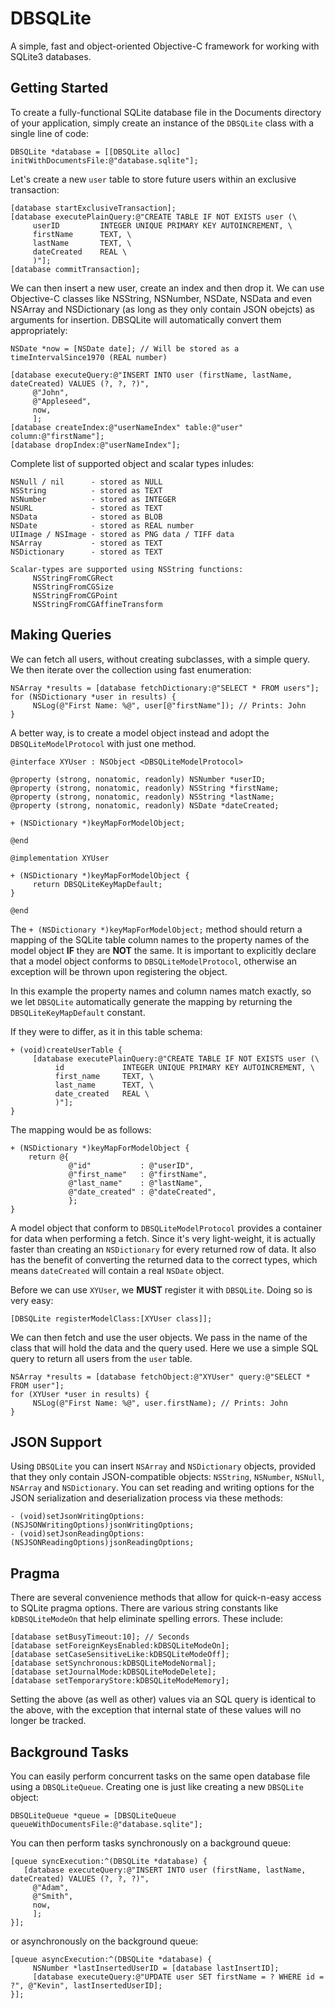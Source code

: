 DBSQLite
========

A simple, fast and object-oriented Objective-C framework for working with SQLite3 databases.

## Getting Started

To create a fully-functional SQLite database file in the Documents directory of your application, simply create an instance of the <code>DBSQLite</code> class with a single line of code:
```objc
DBSQLite *database = [[DBSQLite alloc] initWithDocumentsFile:@"database.sqlite"];
```

Let's create a new <code>user</code> table to store future users within an exclusive transaction:
```objc
[database startExclusiveTransaction];
[database executePlainQuery:@"CREATE TABLE IF NOT EXISTS user (\
     userID         INTEGER UNIQUE PRIMARY KEY AUTOINCREMENT, \
     firstName      TEXT, \
     lastName       TEXT, \
     dateCreated    REAL \
     )"];
[database commitTransaction];
```

We can then insert a new user, create an index and then drop it. We can use Objective-C classes like NSString, NSNumber, NSDate, NSData and even NSArray and NSDictionary (as long as they only contain JSON obejcts) as arguments for insertion. DBSQLite will automatically convert them appropriately:

```objc
NSDate *now = [NSDate date]; // Will be stored as a timeIntervalSince1970 (REAL number)
 
[database executeQuery:@"INSERT INTO user (firstName, lastName, dateCreated) VALUES (?, ?, ?)",
     @"John",
     @"Appleseed",
     now, 
     ];
[database createIndex:@"userNameIndex" table:@"user" column:@"firstName"];
[database dropIndex:@"userNameIndex"];
```

Complete list of supported object and scalar types inludes:

```objc
NSNull / nil      - stored as NULL
NSString          - stored as TEXT
NSNumber          - stored as INTEGER
NSURL             - stored as TEXT
NSData            - stored as BLOB
NSDate            - stored as REAL number
UIImage / NSImage - stored as PNG data / TIFF data
NSArray           - stored as TEXT
NSDictionary      - stored as TEXT

Scalar-types are supported using NSString functions:
     NSStringFromCGRect
     NSStringFromCGSize
     NSStringFromCGPoint
     NSStringFromCGAffineTransform
```

## Making Queries

We can fetch all users, without creating subclasses, with a simple query. We then iterate over the collection using fast enumeration:

```objc
NSArray *results = [database fetchDictionary:@"SELECT * FROM users"];
for (NSDictionary *user in results) {
     NSLog(@"First Name: %@", user[@"firstName"]); // Prints: John
}
```

A better way, is to create a model object instead and adopt the <code>DBSQLiteModelProtocol</code> with just one method.

```objc
@interface XYUser : NSObject <DBSQLiteModelProtocol>

@property (strong, nonatomic, readonly) NSNumber *userID;
@property (strong, nonatomic, readonly) NSString *firstName;
@property (strong, nonatomic, readonly) NSString *lastName;
@property (strong, nonatomic, readonly) NSDate *dateCreated;

+ (NSDictionary *)keyMapForModelObject;

@end

@implementation XYUser

+ (NSDictionary *)keyMapForModelObject {
     return DBSQLiteKeyMapDefault;
}

@end
```

The <code>+ (NSDictionary *)keyMapForModelObject;</code> method should return a mapping of the SQLite table column names to the property names of the model object __IF__ they are __NOT__ the same. It is important to explicitly declare that a model object conforms to <code>DBSQLiteModelProtocol</code>, otherwise an exception will be thrown upon registering the object. 

In this example the property names and column names match exactly, so we let <code>DBSQLite</code> automatically generate the mapping by returning the <code>DBSQLiteKeyMapDefault</code> constant. 

If they were to differ, as it in this table schema:

```objc
+ (void)createUserTable {
     [database executePlainQuery:@"CREATE TABLE IF NOT EXISTS user (\
          id             INTEGER UNIQUE PRIMARY KEY AUTOINCREMENT, \
          first_name     TEXT, \
          last_name      TEXT, \
          date_created   REAL \
          )"];
}
```

The mapping would be as follows:

```objc
+ (NSDictionary *)keyMapForModelObject {
    return @{
             @"id"           : @"userID",
             @"first_name"   : @"firstName",
             @"last_name"    : @"lastName",
             @"date_created" : @"dateCreated",
             };
}
```

A model object that conform to <code>DBSQLiteModelProtocol</code> provides a container for data when performing a fetch. Since it's very light-weight, it is actually faster than creating an <code>NSDictionary</code> for every returned row of data. It also has the benefit of converting the returned data to the correct types, which means <code>dateCreated</code> will contain a real <code>NSDate</code> object.

Before we can use <code>XYUser</code>, we **MUST** register it with <code>DBSQLite</code>. Doing so is very easy:
```objc
[DBSQLite registerModelClass:[XYUser class]];
```

We can then fetch and use the user objects. We pass in the name of the class that will hold the data and the query used. Here we use a simple SQL query to return all users from the <code>user</code> table.

```objc
NSArray *results = [database fetchObject:@"XYUser" query:@"SELECT * FROM user"];
for (XYUser *user in results) {
     NSLog(@"First Name: %@", user.firstName); // Prints: John
}
```

## JSON Support
Using <code>DBSQLite</code> you can insert <code>NSArray</code> and <code>NSDictionary</code> objects, provided that they only contain JSON-compatible objects: <code>NSString</code>, <code>NSNumber</code>, <code>NSNull</code>, <code>NSArray</code> and <code>NSDictionary</code>. You can set reading and writing options for the JSON serialization and deserialization process via these methods:

```objc
- (void)setJsonWritingOptions:(NSJSONWritingOptions)jsonWritingOptions;
- (void)setJsonReadingOptions:(NSJSONReadingOptions)jsonReadingOptions;
```

## Pragma
There are several convenience methods that allow for quick-n-easy access to SQLite pragma options. There are various string constants like <code>kDBSQLiteModeOn</code> that help eliminate spelling errors. These include:
```objc
[database setBusyTimeout:10]; // Seconds
[database setForeignKeysEnabled:kDBSQLiteModeOn];
[database setCaseSensitiveLike:kDBSQLiteModeOff];
[database setSynchronous:kDBSQLiteModeNormal];
[database setJournalMode:kDBSQLiteModeDelete];
[database setTemporaryStore:kDBSQLiteModeMemory];
```

Setting the above (as well as other) values via an SQL query is identical to the above, with the exception that internal state of these values will no longer be tracked.

## Background Tasks
You can easily perform concurrent tasks on the same open database file using a <code>DBSQLiteQueue</code>. Creating one is just like creating a new <code>DBSQLite</code> object:

```objc
DBSQLiteQueue *queue = [DBSQLiteQueue queueWithDocumentsFile:@"database.sqlite"];
```

You can then perform tasks synchronously on a background queue:
```objc
[queue syncExecution:^(DBSQLite *database) {
   [database executeQuery:@"INSERT INTO user (firstName, lastName, dateCreated) VALUES (?, ?, ?)",
     @"Adam",
     @"Smith",
     now, 
     ];
}];
```
or asynchronously on the background queue:
```objc
[queue asyncExecution:^(DBSQLite *database) {
     NSNumber *lastInsertedUserID = [database lastInsertID];
     [database executeQuery:@"UPDATE user SET firstName = ? WHERE id = ?", @"Kevin", lastInsertedUserID];
}];
```
